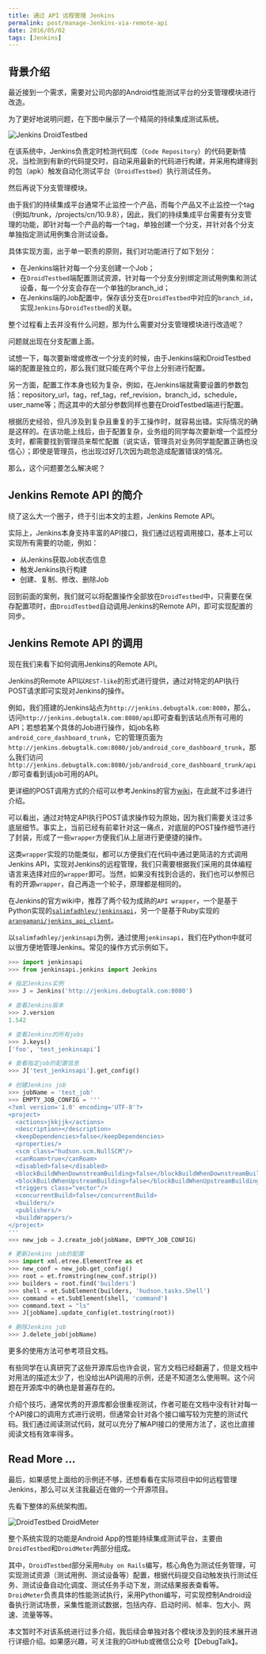 ```yaml
---
title: 通过 API 远程管理 Jenkins
permalink: post/manage-Jenkins-via-remote-api
date: 2016/05/02
tags: [Jenkins]
---
```


## 背景介绍

最近接到一个需求，需要对公司内部的Android性能测试平台的分支管理模块进行改造。

为了更好地说明问题，在下图中展示了一个精简的持续集成测试系统。

![Jenkins DroidTestbed](/images/Jenkins-DroidTestbed.png)

在该系统中，Jenkins负责定时检测代码库（`Code Repository`）的代码更新情况，当检测到有新的代码提交时，自动采用最新的代码进行构建，并采用构建得到的包（apk）触发自动化测试平台（`DroidTestbed`）执行测试任务。

然后再说下分支管理模块。

由于我们的持续集成平台通常不止监控一个产品，而每个产品又不止监控一个tag（例如/trunk，/projects/cn/10.9.8），因此，我们的持续集成平台需要有分支管理的功能，即针对每一个产品的每一个tag，单独创建一个分支，并针对各个分支单独指定测试用例集合测试设备。

具体实现方面，出于单一职责的原则，我们对功能进行了如下划分：

- 在Jenkins端针对每一个分支创建一个Job；
- 在`DroidTestbed`端配置测试资源，针对每一个分支分别绑定测试用例集和测试设备，每一个分支会存在一个单独的branch_id；
- 在Jenkins端的Job配置中，保存该分支在`DroidTestbed`中对应的`branch_id`，实现`Jenkins`与`DroidTestbed`的关联。

整个过程看上去并没有什么问题，那为什么需要对分支管理模块进行改造呢？

问题就出现在分支配置上面。

试想一下，每次要新增或修改一个分支的时候，由于Jenkins端和DroidTestbed端的配置是独立的，那么我们就只能在两个平台上分别进行配置。

另一方面，配置工作本身也较为复杂，例如，在Jenkins端就需要设置的参数包括：repository_url，tag，ref_tag，ref_revision，branch_id，schedule，user_name等；而这其中的大部分参数同样也要在DroidTestbed端进行配置。

根据历史经验，但凡涉及到复杂且重复的手工操作时，就容易出错。实际情况的确是这样的。在该功能上线后，由于配置复杂，业务组的同学每次要新增一个监控分支时，都需要找到管理员来帮忙配置（说实话，管理员对业务同学能配置正确也没信心）；即使是管理员，也出现过好几次因为疏忽造成配置错误的情况。

那么，这个问题要怎么解决呢？

## Jenkins Remote API 的简介

绕了这么大一个圈子，终于引出本文的主题，Jenkins Remote API。

实际上，Jenkins本身支持丰富的API接口，我们通过远程调用接口，基本上可以实现所有需要的功能，例如：

- 从Jenkins获取Job状态信息
- 触发Jenkins执行构建
- 创建、复制、修改、删除Job

回到前面的案例，我们就可以将配置操作全部放在`DroidTestbed`中，只需要在保存配置项时，由`DroidTestbed`自动调用Jenkins的Remote API，即可实现配置的同步。

## Jenkins Remote API 的调用

现在我们来看下如何调用Jenkins的Remote API。

Jenkins的Remote API以`REST-like`的形式进行提供，通过对特定的API执行POST请求即可实现对Jenkins的操作。

例如，我们搭建的Jenkins站点为`http://jenkins.debugtalk.com:8080`，那么，访问`http://jenkins.debugtalk.com:8080/api`即可查看到该站点所有可用的API；若想若某个具体的Job进行操作，如job名称`android_core_dashboard_trunk`，它的管理页面为`http://jenkins.debugtalk.com:8080/job/android_core_dashboard_trunk`，那么我们访问`http://jenkins.debugtalk.com:8080/job/android_core_dashboard_trunk/api/`即可查看到该job可用的API。

更详细的POST调用方式的介绍可以参考Jenkins的官方[wiki](https://wiki.jenkins-ci.org/display/JENKINS/Remote+access+API)，在此就不过多进行介绍。

可以看出，通过对特定API执行POST请求操作较为原始，因为我们需要关注过多底层细节。事实上，当前已经有前辈针对这一痛点，对底层的POST操作细节进行了封装，形成了一些`wrapper`方便我们从上层进行更便捷的操作。

这类`wrapper`实现的功能类似，都可以方便我们在代码中通过更简洁的方式调用Jenkins API，实现对Jenkins的远程管理，我们只需要根据我们采用的具体编程语言来选择对应的`wrapper`即可。当然，如果没有找到合适的，我们也可以参照已有的开源`wrapper`，自己再造一个轮子，原理都是相同的。

在Jenkins的官方wiki中，推荐了两个较为成熟的`API wrapper`，一个是基于Python实现的[`salimfadhley/jenkinsapi`](https://github.com/salimfadhley/jenkinsapi)，另一个是基于Ruby实现的[`arangamani/jenkins_api_client`](https://github.com/arangamani/jenkins_api_client)。

以`salimfadhley/jenkinsapi`为例，通过使用`jenkinsapi`，我们在Python中就可以很方便地管理Jenkins。常见的操作方式示例如下。

~~~python
>>> import jenkinsapi
>>> from jenkinsapi.jenkins import Jenkins

# 指定Jenkins实例
>>> J = Jenkins('http://jenkins.debugtalk.com:8080')

# 查看Jenkins版本
>>> J.version
1.542

# 查看Jenkins的所有jobs
>>> J.keys()
['foo', 'test_jenkinsapi']

# 查看指定job的配置信息
>>> J['test_jenkinsapi'].get_config()

# 创建Jenkins job
>>> jobName = 'test_job'
>>> EMPTY_JOB_CONFIG = '''
<?xml version='1.0' encoding='UTF-8'?>
<project>
  <actions>jkkjjk</actions>
  <description></description>
  <keepDependencies>false</keepDependencies>
  <properties/>
  <scm class="hudson.scm.NullSCM"/>
  <canRoam>true</canRoam>
  <disabled>false</disabled>
  <blockBuildWhenDownstreamBuilding>false</blockBuildWhenDownstreamBuilding>
  <blockBuildWhenUpstreamBuilding>false</blockBuildWhenUpstreamBuilding>
  <triggers class="vector"/>
  <concurrentBuild>false</concurrentBuild>
  <builders/>
  <publishers/>
  <buildWrappers/>
</project>
'''
>>> new_job = J.create_job(jobName, EMPTY_JOB_CONFIG)

# 更新Jenkins job的配置
>>> import xml.etree.ElementTree as et
>>> new_conf = new_job.get_config()
>>> root = et.fromstring(new_conf.strip())
>>> builders = root.find('builders')
>>> shell = et.SubElement(builders, 'hudson.tasks.Shell')
>>> command = et.SubElement(shell, 'command')
>>> command.text = "ls"
>>> J[jobName].update_config(et.tostring(root))

# 删除Jenkins job
>>> J.delete_job(jobName)
~~~

更多的使用方法可参考项目文档。

有些同学在认真研究了这些开源库后也许会说，官方文档已经翻遍了，但是文档中对用法的描述太少了，也没给出API调用的示例，还是不知道怎么使用啊。这个问题在开源库中的确也是普遍存在的。

介绍个技巧，通常优秀的开源库都会很重视测试，作者可能在文档中没有针对每一个API接口的调用方式进行说明，但通常会针对各个接口编写较为完整的测试代码。我们通过阅读测试代码，就可以充分了解API接口的使用方法了，这也比直接阅读文档有效率得多。

## Read More ...

最后，如果感觉上面给的示例还不够，还想看看在实际项目中如何远程管理Jenkins，那么可以关注我最近在做的一个开源项目。

先看下整体的系统架构图。

![DroidTestbed DroidMeter](/images/DroidTestbed-DroidMeter.png)

整个系统实现的功能是Android App的性能持续集成测试平台，主要由`DroidTestbed`和`DroidMeter`两部分组成。

其中，`DroidTestbed`部分采用`Ruby on Rails`编写，核心角色为测试任务管理，可实现测试资源（测试用例、测试设备等）配置，根据代码提交自动触发执行测试任务、测试设备自动化调度、测试任务手动下发，测试结果报表查看等。`DroidMeter`负责具体的性能测试执行，采用Python编写，可实现控制Android设备执行测试场景，采集性能测试数据，包括内存、启动时间、帧率、包大小、网速、流量等等。

本文暂时不对该系统进行过多介绍，我后续会单独对各个模块涉及到的技术展开进行详细介绍。如果感兴趣，可关注我的GitHub或微信公众号【DebugTalk】。
